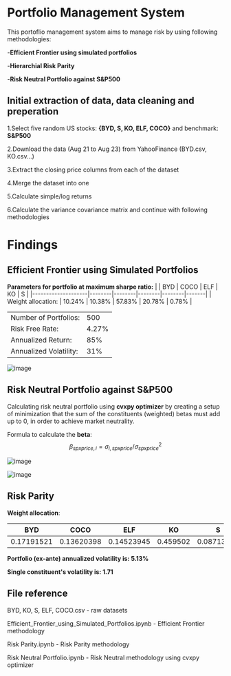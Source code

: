 # Portfolio Management System
This portoflio management system aims to manage risk by using following methodologies:

-**Efficient Frontier using simulated portfolios**

-**Hierarchial Risk Parity**

-**Risk Neutral Portfolio against S&P500**

## Initial extraction of data, data cleaning and preperation
1.Select five random US stocks: **{BYD, S, KO, ELF, COCO}** and benchmark: **S&P500**

2.Download the data (Aug 21 to Aug 23) from YahooFinance (BYD.csv, KO.csv...)
   
3.Extract the closing price columns from each of the dataset

4.Merge the dataset into one 

5.Calculate simple/log returns

6.Calculate the variance covariance matrix and continue with following methodologies

# Findings
## Efficient Frontier using Simulated Portfolios
**Parameters for portfolio at maximum sharpe ratio:**
|                    | BYD    | COCO   | ELF    | KO     | S     |
|--------------------|--------|--------|--------|--------|-------|
| Weight allocation: | 10.24% | 10.38% | 57.83% | 20.78% | 0.78% |

|                        |       |
|------------------------|-------|
| Number of Portfolios:  | 500   |
| Risk Free Rate:        | 4.27% |
| Annualized Return:     | 85%   |
| Annualized Volatility: | 31%   |




![image](https://github.com/LukaszLisowski2/MyProjects/assets/78934435/84bf182a-81c6-4bae-b2b7-ac0855266edd)


## Risk Neutral Portfolio against S&P500
Calculating risk neutral portfolio using **cvxpy optimizer** by creating a setup of minimization that the sum of the constituents (weighted) betas must add up to 0, in order to achieve market neutrality.

Formula to calculate the **beta**:
$$\beta_{spxprice,i} = \sigma_{i, spxprice} / \sigma_{spxprice}^2$$

![image](https://github.com/LukaszLisowski2/MyProjects/assets/78934435/9e1446e8-6b9c-4825-8246-31263c82829e)

![image](https://github.com/LukaszLisowski2/MyProjects/assets/78934435/07fbb80b-9a40-4e3c-8932-d31ea9e328e5)

## Risk Parity
**Weight allocation**:


 BYD        | COCO       | ELF        | KO       | S          
------------|------------|------------|----------|------------
 0.17191521 | 0.13620398 | 0.14523945 | 0.459502 | 0.08713936 


**Portfolio (ex-ante) annualized volatility is: 5.13%**

**Single constituent's volatility is: 1.71**

## File reference
BYD, KO, S, ELF, COCO.csv - raw datasets

Efficient_Frontier_using_Simulated_Portfolios.ipynb - Efficient Frontier methodology

Risk Parity.ipynb - Risk Parity methodology

Risk Neutral Portfolio.ipynb - Risk Neutral methodology using cvxpy optimizer

